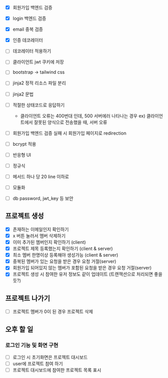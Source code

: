 - [x] 회원가입 백엔드 검증
- [x] login 백엔드 검증
- [x] email 중복 검증

- [x] 인증 데코레이터
- [ ] 데코레이터 적용하기
- [ ] 클라이언트 jwt 쿠키에 저장

- [ ] bootstrap -> tailwind css
- [ ] jinja2 정적 리소스 파일 분리
  
- [ ] jinja2 문법

- [ ] 적절한 상태코드로 응답하기
  * 클라이언트 오류는 400번대 인데, 500 서버에러 나타나는 경우 
    ex) 클라이언트에서 잘못된 양식으로 전송했을 때, 서버 오류

- [ ] 회원가입 백엔드 검증 실패 시 회원가입 페이지로 redirection
- [ ] bcrypt 적용
- [ ] 반응형 UI
- [ ] 정규식
- [ ] 메서드 하나 당 20 line 이하로
- [ ] 모듈화
- [ ] db password, jwt_key 등 보안

## 프로젝트 생성
- [x] 존재하는 이메일인지 확인하기
- [x] x 버튼 눌러서 멤버 삭제하기
- [x] 이미 추가된 멤버인지 확인하기 (client)
- [x] 프로젝트 제목 등록했는지 확인하기 (client & server)
- [x] 최소 멤버 한명이상 등록해야 생성가능 (client & server)
- [x] 중복된 멤버가 있는 요청을 받은 경우 요청 거절(server)
- [x] 회원가입 되어있지 않는 멤버가 포함된 요청을 받은 경우 요청 거절(server)
- [x] 프로젝트 생성 시 참여한 유저 정보도 같이 업데이트 (트랜잭션으로 처리되면 좋을 듯?)

## 프로젝트 나가기
- [ ] 프로젝트 멤버가 0이 된 경우 프로젝트 삭제

## 오후 할 일
### 로그인 기능 및 화면 구현
  - [ ] 로그인 시 초기화면은 프로젝트 대시보드
  - [ ] user에 프로젝트 참여 하기
  - [ ] 프로젝트 대시보드에 참여한 프로젝트 목록 표시
